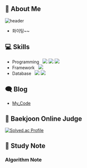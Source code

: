## 👋 About Me

![header](https://capsule-render.vercel.app/api?type=waving&color=timeGradient&height=240&section=header&text=%20Welcome%20to%20mycode%20🤗&fontSize=36&animation=fadeIn&fontAlignY=36)
- 화이팅~~

## 💻 Skills

- Programming &nbsp; <img src="https://img.shields.io/badge/Python-3776AB?style=for-the-badge&logo=Python&logoColor=white"> <img src="https://img.shields.io/badge/JavaScript-F7DF1E?style=for-the-badge&logo=javascript&logoColor=black"> <img src="https://img.shields.io/badge/Nodejs-339933?style=for-the-badge&logo=nodedotjs&logoColor=white"> 
- Framework &nbsp; <img src="https://img.shields.io/badge/Express-000000?style=for-the-badge&logo=express&logoColor=white"> 
- Database &nbsp; <img src="https://img.shields.io/badge/MySQL-4479A1?style=for-the-badge&logo=mysql&logoColor=white"> <img src="https://img.shields.io/badge/MongoDB-47A248?style=for-the-badge&logo=mongodb&logoColor=white">
## 🗨 Blog

- [My_Code](https://velog.io/@my_code)

## 📃 Baekjoon Online Judge

[![Solved.ac Profile](http://mazassumnida.wtf/api/v2/generate_badge?boj=jkc9709)](https://solved.ac/jkc9709/)

## 📁 Study Note


### Algorithm Note

